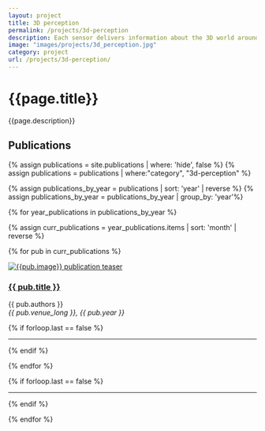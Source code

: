 ```yaml
---
layout: project
title: 3D perception
permalink: /projects/3d-perception
description: Each sensor delivers information about the 3D world around the vehicle. Making sense of this information in terms of drivable space and important objects (road users, curb, obstacles, street furnitures) in 3D is required for the driving system to plan and act in the safest and most confortable way. This encompasses several challenging tasks, in particular detection and segmentation of objects in point clouds as in <a href="https://valeoai.github.io/blog/publications/fkaconv/">FKAConv</a> at ACCV’20.
image: "images/projects/3d_perception.jpg"
category: project
url: /projects/3d-perception/
---
```



<h1>{{page.title}}</h1> 
<p>{{page.description}}</p>


<h2>Publications</h2>

{% assign publications = site.publications | where: 'hide', false %}
{% assign publications = publications | where:"category", "3d-perception" %}

<!-- {% assign publications_by_year = publications | group_by: 'year' | sort: 'year' |  reverse %} -->
{% assign publications_by_year = publications |  sort: 'year' |  reverse %}
{% assign publications_by_year = publications_by_year | group_by: 'year'%}

{% for year_publications in publications_by_year %}

<!-- <h2>{{year_publications.items[0].year}}</h2> -->

{% assign curr_publications = year_publications.items | sort: 'month' | reverse %}

{% for pub in curr_publications %}

<div class="row">
    <div class="col-md-4">
         <div class="pubteaserbs">
            <a href="{{site.url  | append: site.baseurl | append: pub.permalink}}">
            <img class="media-object" src="../{{ pub.image }}" alt="{{pub.image}} publication teaser"/>
             </a>
        </div>
    </div>
    <!-- <div class="col-md-1"></div> -->
    <div class="col-md-8">
        <div class="pubitembs">
  <h3><a href="{{site.url  | append: site.baseurl | append: pub.permalink}}">{{ pub.title }}</a></h3>
  <p class="b">{{ pub.authors }}
    <br>
    <em>{{ pub.venue_long }}, {{ pub.year }}</em>
   </p>
</div>
</div>
</div>

{% if forloop.last == false %}
<hr>
{% endif %}

{% endfor %} 

{% if forloop.last == false %}
<hr>
{% endif %}

{% endfor %} 


